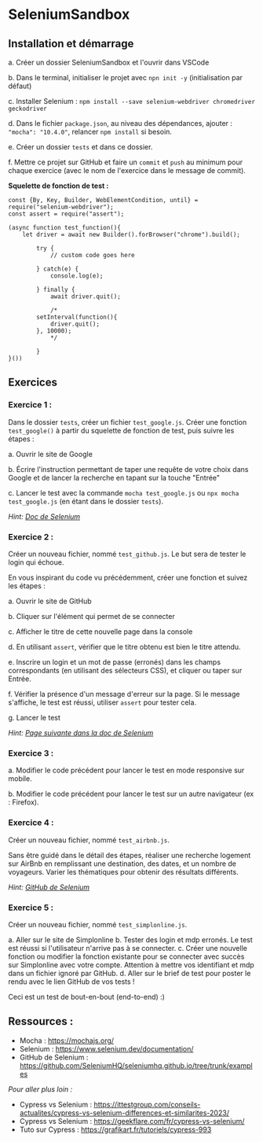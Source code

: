 # SeleniumSandbox


## Installation et démarrage

a. Créer un dossier SeleniumSandbox et l'ouvrir dans VSCode

b. Dans le terminal, initialiser le projet avec `npn init -y` (initialisation par défaut)

c. Installer Selenium : 
`npm install --save selenium-webdriver chromedriver geckodriver`

d. Dans le fichier `package.json`, au niveau des dépendances, ajouter : `"mocha": "10.4.0"`, relancer `npm install` si besoin.
 
e. Créer un dossier `tests` et dans ce dossier.

f. Mettre ce projet sur GitHub et faire un `commit` et `push` au minimum pour chaque exercice (avec le nom de l'exercice dans le message de commit).


__Squelette de fonction de test :__

```
const {By, Key, Builder, WebElementCondition, until} = require("selenium-webdriver");
const assert = require("assert");

(async function test_function(){
    let driver = await new Builder().forBrowser("chrome").build();

		try {
			// custom code goes here
			
		} catch(e) {
			console.log(e);

		} finally {
			await driver.quit();
			
			/*
	    setInterval(function(){
	        driver.quit();
	    }, 10000);
			*/
			
		}
}())

```


## Exercices

### Exercice 1 : 

Dans le dossier `tests`, créer un fichier `test_google.js`.
Créer une fonction `test_google()` à partir du squelette de fonction de test, puis suivre les étapes : 

a. Ouvrir le site de Google

b. Écrire l'instruction permettant de taper une requête de votre choix dans Google et de lancer la recherche en tapant sur la touche "Entrée"

c. Lancer le test avec la commande `mocha test_google.js` ou `npx mocha test_google.js` (en étant dans le dossier `tests`).

_Hint: [Doc de Selenium](https://www.selenium.dev/documentation/webdriver/getting_started/first_script/)_


### Exercice 2 : 

Créer un nouveau fichier, nommé `test_github.js`. Le but sera de tester le login qui échoue. 

En vous inspirant du code vu précédemment, créer une fonction et suivez les étapes : 

a. Ouvrir le site de GitHub

b. Cliquer sur l'élément qui permet de se connecter

c. Afficher le titre de cette nouvelle page dans la console

d. En utilisant `assert`, vérifier que le titre obtenu est bien le titre attendu.

e. Inscrire un login et un mot de passe (erronés) dans les champs correspondants (en utilisant des sélecteurs CSS), et cliquer ou taper sur Entrée.

f. Vérifier la présence d'un message d'erreur sur la page. Si le message s'affiche, le test est réussi, utiliser `assert` pour tester cela.  

g. Lancer le test

_Hint: [Page suivante dans la doc de Selenium](https://www.selenium.dev/documentation/webdriver/getting_started/using_selenium/)_


### Exercice 3 : 

a. Modifier le code précédent pour lancer le test en mode responsive sur mobile.

b. Modifier le code précédent pour lancer le test sur un autre navigateur (ex : Firefox).


### Exercice 4 : 

Créer un nouveau fichier, nommé `test_airbnb.js`. 

Sans être guidé dans le détail des étapes, réaliser une recherche logement sur AirBnb en remplissant une destination, des dates, et un nombre de voyageurs. Varier les thématiques pour obtenir des résultats différents. 


_Hint: [GitHub de Selenium](https://github.com/SeleniumHQ/seleniumhq.github.io/tree/trunk/examples/javascript/test)_


### Exercice 5 : 

Créer un nouveau fichier, nommé `test_simplonline.js`. 

a. Aller sur le site de Simplonline
b. Tester des login et mdp erronés. Le test est réussi si l'utilisateur n'arrive pas à se connecter. 
c. Créer une nouvelle fonction ou modifier la fonction existante pour se connecter avec succès sur Simplonline avec votre compte. Attention à mettre vos identifiant et mdp dans un fichier ignoré par GitHub. 
d. Aller sur le brief de test pour poster le rendu avec le lien GitHub de vos tests ! 

Ceci est un test de bout-en-bout (end-to-end) :)




## Ressources : 

- Mocha : https://mochajs.org/
- Selenium : https://www.selenium.dev/documentation/
- GitHub de Selenium : https://github.com/SeleniumHQ/seleniumhq.github.io/tree/trunk/examples

_Pour aller plus loin :_
- Cypress vs Selenium : https://ittestgroup.com/conseils-actualites/cypress-vs-selenium-differences-et-similarites-2023/
- Cypress vs Selenium : https://geekflare.com/fr/cypress-vs-selenium/
- Tuto sur Cypress : https://grafikart.fr/tutoriels/cypress-993
